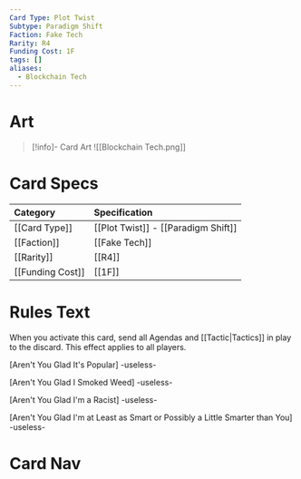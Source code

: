 ```yaml
---
Card Type: Plot Twist
Subtype: Paradigm Shift
Faction: Fake Tech
Rarity: R4
Funding Cost: 1F
tags: []
aliases:
  - Blockchain Tech
---
```

# Art

> [!info]- Card Art
>![[Blockchain Tech.png]]

# Card Specs

| Category | Specification| 
| :--- | :--- |
| [[Card Type]] | [[Plot Twist]] - [[Paradigm Shift]] |  
| [[Faction]] | [[Fake Tech]] |  
| [[Rarity]] | [[R4]] |  
| [[Funding Cost]] | [[1F]] |  

# Rules Text  

When you activate this card, send all Agendas and [[Tactic|Tactics]] in play to the discard. This effect applies to all players.  

[Aren't You Glad It's Popular] -useless-  

[Aren't You Glad I Smoked Weed] -useless-  

[Aren't You Glad I'm a Racist] -useless-  

[Aren't You Glad I'm at Least as Smart or Possibly a Little Smarter than You] -useless-  

# Card Nav

